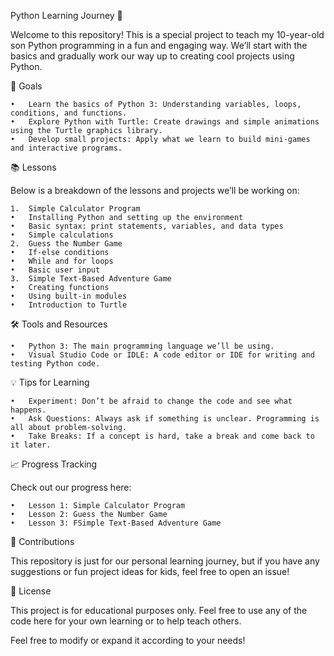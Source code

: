 Python Learning Journey 🐍

Welcome to this repository! This is a special project to teach my 10-year-old son Python programming in a fun and engaging way. We’ll start with the basics and gradually work our way up to creating cool projects using Python.

🎯 Goals

	•	Learn the basics of Python 3: Understanding variables, loops, conditions, and functions.
	•	Explore Python with Turtle: Create drawings and simple animations using the Turtle graphics library.
	•	Develop small projects: Apply what we learn to build mini-games and interactive programs.

📚 Lessons

Below is a breakdown of the lessons and projects we’ll be working on:

	1.	Simple Calculator Program
	•	Installing Python and setting up the environment
	•	Basic syntax: print statements, variables, and data types
	•	Simple calculations
	2.	Guess the Number Game
	•	If-else conditions
	•	While and for loops
	•	Basic user input
	3.	Simple Text-Based Adventure Game
	•	Creating functions
	•	Using built-in modules
	•	Introduction to Turtle

🛠 Tools and Resources

	•	Python 3: The main programming language we’ll be using.
	•	Visual Studio Code or IDLE: A code editor or IDE for writing and testing Python code.

💡 Tips for Learning

	•	Experiment: Don’t be afraid to change the code and see what happens.
	•	Ask Questions: Always ask if something is unclear. Programming is all about problem-solving.
	•	Take Breaks: If a concept is hard, take a break and come back to it later.

📈 Progress Tracking

Check out our progress here:

	•	Lesson 1: Simple Calculator Program
	•	Lesson 2: Guess the Number Game
	•	Lesson 3: FSimple Text-Based Adventure Game

🤝 Contributions

This repository is just for our personal learning journey, but if you have any suggestions or fun project ideas for kids, feel free to open an issue!

📜 License

This project is for educational purposes only. Feel free to use any of the code here for your own learning or to help teach others.

Feel free to modify or expand it according to your needs!

